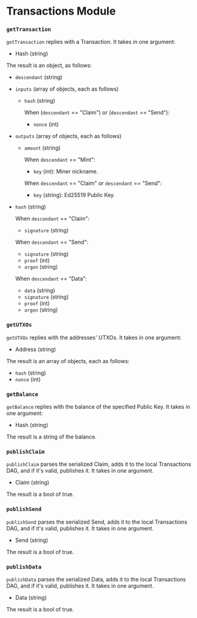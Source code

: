 # Transactions Module

### `getTransaction`

`getTransaction` replies with a Transaction. It takes in one argument:
- Hash (string)

The result is an object, as follows:
- `descendant` (string)

- `inputs` (array of objects, each as follows)
    - `hash` (string)

    	When (`descendant` == "Claim") or (`descendant` == "Send"):
        - `nonce` (int)

- `outputs` (array of objects, each as follows)
    - `amount` (string)

        When `descendant` == "Mint":
        - `key` (int): Miner nickname.

        When `descendant` == "Claim" or `descendant` == "Send":
        - `key` (string): Ed25519 Public Key.

- `hash` (string)

	When `descendant` == "Claim":
    - `signature` (string)

	When `descendant` == "Send":
    - `signature` (string)
    - `proof`     (int)
    - `argon`     (string)

	When `descendant` == "Data":
    - `data`      (string)
    - `signature` (string)
    - `proof`     (int)
    - `argon`     (string)

### `getUTXOs`

`getUTXOs` replies with the addresses' UTXOs. It takes in one argument:
- Address (string)

The result is an array of objects, each as follows:
- `hash`  (string)
- `nonce` (int)

### `getBalance`

`getBalance` replies with the balance of the specified Public Key. It takes in one argument:
- Hash (string)

The result is a string of the balance.

### `publishClaim`

`publishClaim` parses the serialized Claim, adds it to the local Transactions DAG, and if it's valid, publishes it. It takes in one argument.
- Claim (string)

The result is a bool of true.

### `publishSend`

`publishSend` parses the serialized Send, adds it to the local Transactions DAG, and if it's valid, publishes it. It takes in one argument.
- Send (string)

The result is a bool of true.

### `publishData`

`publishData` parses the serialized Data, adds it to the local Transactions DAG, and if it's valid, publishes it. It takes in one argument.
- Data (string)

The result is a bool of true.
